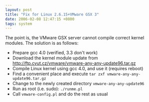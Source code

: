 ```yaml
---
layout: post
title: "Fix for Linux 2.6.15+VMware GSX 3"
date: 2006-02-08 12:47:15 +0800
tags: system
---
```

The point is, the VMware GSX server cannot compile correct kernel modules. The solution is as follows:

  - Prepare gcc 4.0 (verified, 3.3 don't work)
  - Download the kernel module update from <http://ftp.cvut.cz/vmware/vmware-any-any-update96.tar.gz>
  - Compile Linux kernel using gcc 4.0, and use it (requires reboot)
  - Find a convenient place and execute `tar zxf vmware-any-any-update96.tar.gz`
  - Change to the newly created directory `vmware-any-any-update96`
  - Run as root (i.e. sudo): `./runme.pl`
  - Call `vmware-config.pl` and do the rest as usual





